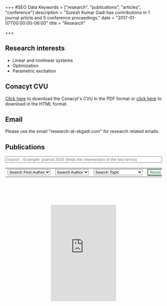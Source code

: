 +++
#SEO Data
Keywords = ["research", "publications", "articles", "conference"]
description = "Suresh Kumar Gadi has contributions in 1 journal article and 5 conference proceedings."
date = "2017-01-07T00:00:00-06:00"
title = "Research"

+++
## Research interests

* Linear and nonlinear systems
* Optimization
* Parametric excitation

## Conacyt CVU

[Click here](../docs/conacyt-cvu.pdf) to download the Conacyt's CVU in the PDF format or [click here](http://207.249.124.55/pls/portal/Ps_Cvu_Compacto.main?p_applid=334317&p_opc=11111111111111111111111111111&p_num=86) to download in the HTML format.


## Email

Please use the email "research-at-skgadi.com" for research related emails.

## Publications

<div>
<div class="container-fluid">
	<div class="searchbar">
		<input style="width: 100%;"type="text" class="Authrozed bibtex_search form-control SKGSearchItem" id="searchbar" placeholder="Search - Example: journal 2015 (finds the intersection of the two terms)"/>
		<br/><br/>
	<table style="margin: auto;"><tr>
	<td>
		<select id="authorselectfirst" class="btn bibtex_search bibtex_author ResearchSearchItem" extra="first" search="author">
			<option value="">Search First Author</option>
		</select>
	</td><td>
		<select id="authorselect" class="btn bibtex_search bibtex_author ResearchSearchItem" search="author">
			<option value="">Search Author</option>
		</select>
	</td><td>
		<select id="topicselect" class="btn bibtex_search ResearchSearchItem" >
			<option value="">Search Topic</option>
			<!-- Add topic values here -->
			<option value="force|torque|acceleration">Mechanical</option>
			<option value="electric|electrical|electronic|electronic|capacitor|solar|power|energy|voltage|current">Electrical & electronics</option>
			<option value="control|PID|stability|analysis">Control</option>
		</select>
	</td><td>
		<button type="button" class="btn btn-default" onclick="reset()" style="background-color: white; cursor: pointer; color: green; border-color: green" >Reset</button>
	</td>
	</tr></table>
	</div>
</div>
<br/>

<div class="bibtex_structure">
  <div class="group year" extra="ASC number">
  	  <!--a href="#top" style="display: inline"><em>(Top of the page)</em></a-->
  	  <div style="padding-bottom:10px;"></div>
  	  <div class="sort journal" extra="DESC string">
      	<div class="templates"></div>
      </div>
  </div>
</div>

<div id="bibtex_display">
		<div class="if bibtex_template" style="display: none;">
			<ul><li>
				<a class="SKGListItem" href="#PutHTMLHere" rel="modal:open"><span class="SKGListItem bibtexVar" id="bib+BIBTEXKEY+" extra="BIBTEXKEY" onclick="DisplayItem('BIBD+BIBTEXKEY+')">
					<span class="if title"><span class="title"></span>.</span>
					<span class="if author"><em><span class="author"></span></em>.</span>
					<span class="if edition">Edition: <span class="edition"></span>.</span>
					<span class="if year"><span class="year"></span>.</span>
				</span></a>
				<div style="display: none;" class="bibtexVar" id="BIBD+BIBTEXKEY+" extra="BIBTEXKEY">
			
					<div class="if title" ><h1 style=" font-weight: normal; text-align: center; margin: 0px;"><span class="title"></span></h1></div>
					<br/>
					<div class="if author"><h4 style=" font-weight: normal; text-align: center;  margin: 0px;"><span class="author"></span></h4></div>
					<div class="if organization"><h4 style=" font-weight: normal; text-align: center; margin: 0px;"><em><span class="organization"></span></em></h4></div>
					<div class="if booktitle"><h4 style=" font-weight: normal; text-align: center; margin: 0px;"><em><span class="booktitle"></span></em></h4></div>
					<br/>
					<div class="if abstract"><span style=" font-weight: bold; text-align: center; margin: 0px;">Abstract:&ndash; </span><span class="abstract" style=" font-weight: normal; text-align: justify;"></span></div>
					<br/>
					<b>More information:</b>
					<table class="ContentTable">
						<TR class="if address"><TD>Address</TD><TD><span class="address"></span></TD></TR>
						<TR class="if annote"><TD>Annote</TD><TD><span class="annote"></span></TD></TR>
						<TR class="if chapter"><TD>Chapter</TD><TD><span class="chapter"></span></TD></TR>
						<TR class="if crossref"><TD>Crossref</TD><TD><span class="crossref"></span></TD></TR>
						<TR class="if doi"><TD>DOI</TD><TD><span style="cursor: pointer;" class="doi" onclick="OpenDOI(this);"></span></TD></TR>
						<TR class="if edition"><TD>Edition</TD><TD><span class="edition"></span></TD></TR>
						<TR class="if editor"><TD>Editor</TD><TD><span class="editor"></span></TD></TR>
						<TR class="if howpublished"><TD>How published</TD><TD><span class="howpublished"></span></TD></TR>
						<TR class="if institution"><TD>Institution</TD><TD><span class="institution"></span></TD></TR>
						<TR class="if isbn"><TD>ISBN</TD><TD><span class="isbn"></span></TD></TR>
						<TR class="if journal"><TD>Journal</TD><TD><span class="journal"></span></TD></TR>
						<TR class="if key"><TD>Key</TD><TD><span class="key"></span></TD></TR>
						<TR class="if month"><TD>Month</TD><TD><span class="month"></span></TD></TR>
						<TR class="if note"><TD>Note</TD><TD><span class="note"></span></TD></TR>
						<TR class="if number"><TD>Number</TD><TD><span class="number"></span></TD></TR>
						<TR class="if pages"><TD>Pages</TD><TD><span class="pages"></span></TD></TR>
						<TR class="if publisher"><TD>Publisher</TD><TD><span class="publisher"></span></TD></TR>
						<TR class="if school"><TD>School</TD><TD><span class="school"></span></TD></TR>
						<TR class="if series"><TD>Series</TD><TD><span class="series"></span></TD></TR>
						<TR class="if type"><TD>Type</TD><TD><span class="type"></span></TD></TR>
						<TR class="if url"><TD>URL</TD><TD><span style="cursor: pointer;" class="url" onclick="OpenURL(this);"></span></TD></TR>
						<TR class="if volume"><TD>Volume</TD><TD><span class="volume"></span></TD></TR>
						<TR class="if year"><TD>Year</TD><TD><span class="year"></span></TD></TR>
					</table>
					<br/>
					<div style="position: relative;">
					<pre class = "BibTeXRawCodeBlock" onclick="SelectTheText(this)" ondblclick="CopyTheText(this);"><span class="bibtexraw noread"></span></pre>
					<a class="Icon" style="display: float;position: absolute; bottom: 0px; right: 5px; font-size: 40px; cursor: pointer;" onclick="CopyThePrevText(this)">&#x2398;</a>
					</div>
				</div>
			</li></ul>
		</div>
</div>
<div class="modal" id="PutHTMLHere" style= "width: 100%; display: none;" >Select an entry to view the complete details here.</div>
</div>

<br/><br/>

<div style="width:100%;text-align:center"><iframe src="https://orcid.org/static/html/widget.html?orcid=0000-0001-7974-7825&t=e50db5&locale=en" frameborder="0" height="310" width="210px" vspace="0" hspace="0" marginheight="5" marginwidth="5" scrolling="no" allowtransparency="true"></iframe></div>